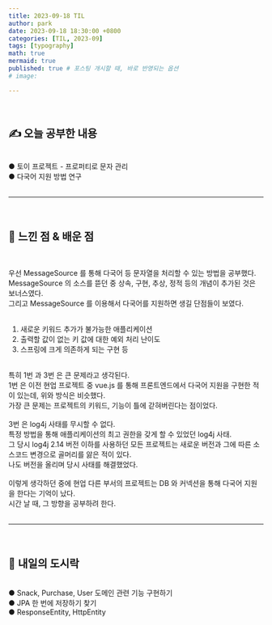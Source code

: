 ```yaml
---
title: 2023-09-18 TIL
author: park
date: 2023-09-18 18:30:00 +0800
categories: [TIL, 2023-09]
tags: [typography]
math: true
mermaid: true
published: true # 포스팅 개시할 때, 바로 반영되는 옵션
# image: 

---
```


<br>

## ✍ 오늘 공부한 내용

<br>
● 토이 프로젝트 - 프로퍼티로 문자 관리<br>
● 다국어 지원 방법 연구<br>
<br>

---

<br>

## 🧠 느낀 점 & 배운 점 

<br>

우선 MessageSource 를 통해 다국어 등 문자열을 처리할 수 있는 방법을 공부했다.<br>
MessageSource 의 소스를 뜯던 중 상속, 구현, 추상, 정적 등의 개념이 추가된 것은 보너스였다.<br>
그리고 MessageSource 를 이용해서 다국어를 지원하면 생길 단점들이 보였다.<br>
<br>

1. 새로운 키워드 추가가 불가능한 애플리케이션<br>
2. 출력할 값이 없는 키 값에 대한 예외 처리 난이도<br>
3. 스프링에 크게 의존하게 되는 구현 등<br>

<br>
특히 1번 과 3번 은 큰 문제라고 생각된다.<br>
1번 은 이전 현업 프로젝트 중 vue.js 를 통해 프론트엔드에서 다국어 지원을 구현한 적이 있는데, 위와 방식은 비슷했다.<br>
가장 큰 문제는 프로젝트의 키워드, 기능이 틀에 갇혀버린다는 점이었다.<br>
<br>
3번 은 log4j 사태를 무시할 수 없다.<br>
특정 방법을 통해 애플리케이션의 최고 권한을 갖게 할 수 있었던 log4j 사태.<br>
그 당시 log4j 2.14 버전 이하를 사용하던 모든 프로젝트는 새로운 버전과 그에 따른 소스코드 변경으로 골머리를 앓은 적이 있다.<br>
나도 버전을 올리며 당시 사태를 해결했었다.<br>
<br>
이렇게 생각하던 중에 현업 다른 부서의 프로젝트는 DB 와 커넥션을 통해 다국어 지원을 한다는 기억이 났다.<br>
시간 날 때, 그 방향을 공부하려 한다.<br>

<br>

---

<br>

## 🍱 내일의 도시락

<br>
● Snack, Purchase, User 도메인 관련 기능 구현하기<br>
● JPA 한 번에 저장하기 찾기<br>
● ResponseEntity, HttpEntity<br>
<br>
<br>